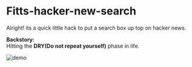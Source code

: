 # Fitts-hacker-new-search
Alright! its a quick little hack to put a search box up top on hacker news.

  **Backstory:**  
  Hitting the **DRY(Do not repeat yourself)** phase in life. 


![demo](https://media.giphy.com/media/3o7WIIpWpRMedr3OUM/giphy.gif)
